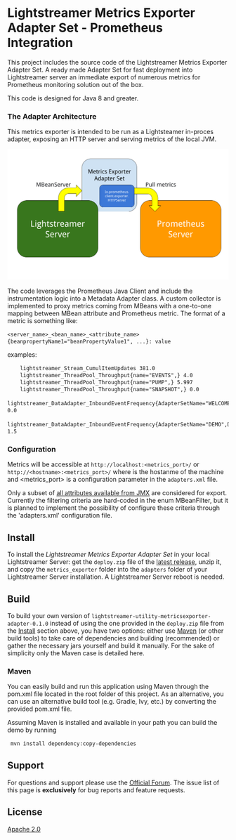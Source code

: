 # Lightstreamer Metrics Exporter Adapter Set - Prometheus Integration

This project includes the source code of the Lightstreamer Metrics Exporter Adapter Set.
A ready made Adapter Set for fast deployment into Lightstreamer server an immediate export of numerous metrics for Prometheus monitoring solution out of the box.

This code is designed for Java 8 and greater.

### The Adapter Architecture

This metrics exporter is intended to be run as a Lightsteamer in-proces adapter, exposing an HTTP server and serving metrics of the local JVM.

![architecture](metrics_exporter_schema.png)

The code leverages the Prometheus Java Client and include the instrumentation logic into a Metadata Adapter class.
A custom collector is implemented to proxy metrics coming from MBeans with a one-to-one mapping between MBean attribute and Prometheus metric.
The format of a metric is something like:

	<server_name>_<bean_name>_<attribute_name>{beanpropertyName1="beanPropertyValue1", ...}: value
 
examples:

```
	lightstreamer_Stream_CumulItemUpdates 381.0
	lightstreamer_ThreadPool_Throughput{name="EVENTS",} 4.0
	lightstreamer_ThreadPool_Throughput{name="PUMP",} 5.997
	lightstreamer_ThreadPool_Throughput{name="SNAPSHOT",} 0.0
	lightstreamer_DataAdapter_InboundEventFrequency{AdapterSetName="WELCOME",DataAdapterName="CHAT",} 0.0
	lightstreamer_DataAdapter_InboundEventFrequency{AdapterSetName="DEMO",DataAdapterName="QUOTE_ADAPTER",} 1.5
```

### Configuration

Metrics will be accessible at `http://localhost:<metrics_port>/` or `http://<hostname>:<metrics_port>/` where <hostname> is the hostanme of the machine and <metrics_port> is a configuration parameter 
in the `adapters.xml` file.

Only a subset of [all attributes available from JMX](https://sdk.lightstreamer.com/ls-jmx-sdk/5.6.0/api/index.html) are considered for export.
Currently the filtering criteria are hard-coded in the enum MBeanFilter, but it is planned to implement the possibility of configure these criteria through the 'adapters.xml' configuration file.

## Install

To install the *Lightstreamer Metrics Exporter Adapter Set* in your local Lightstreamer Server: get the `deploy.zip` file of the [latest release](), unzip it, and copy the `metrics_exporter` folder into the `adapters` folder of your Lightstreamer Server installation.
A Lightstreamer Server reboot is needed.


## Build

To build your own version of `lightstreamer-utility-metricsexporter-adapter-0.1.0` instead of using the one provided in the `deploy.zip` file from the [Install]() section above, you have two options:
either use [Maven](https://maven.apache.org/) (or other build tools) to take care of dependencies and building (recommended) or gather the necessary jars yourself and build it manually.
For the sake of simplicity only the Maven case is detailed here.

### Maven

You can easily build and run this application using Maven through the pom.xml file located in the root folder of this project. As an alternative, you can use an alternative build tool (e.g. Gradle, Ivy, etc.) by converting the provided pom.xml file.

Assuming Maven is installed and available in your path you can build the demo by running
```sh 
 mvn install dependency:copy-dependencies 
```

## Support

For questions and support please use the [Official Forum](https://forums.lightstreamer.com/).
The issue list of this page is **exclusively** for bug reports and feature requests.

## License

[Apache 2.0](https://opensource.org/licenses/Apache-2.0)
